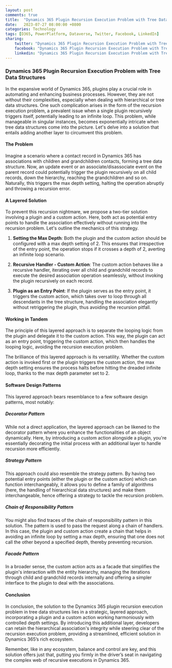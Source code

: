 ```yaml
---
layout: post
comments: true
title:  "Dynamics 365 Plugin Recursion Execution Problem with Tree Data Structures"
date:   2023-07-27 08:00:00 +0800
categories: Technology
tags: [D365, PowerPlatform, Dataverse, Twitter, Facebook, LinkedIn]
sharing:
    twitter: "Dynamics 365 Plugin Recursion Execution Problem with Tree Data Structures"
    facebook: "Dynamics 365 Plugin Recursion Execution Problem with Tree Data Structures"
    linkedin: "Dynamics 365 Plugin Recursion Execution Problem with Tree Data Structures"
---
```


### **Dynamics 365 Plugin Recursion Execution Problem with Tree Data Structures**

In the expansive world of Dynamics 365, plugins play a crucial role in automating and enhancing business processes. However, they are not without their complexities, especially when dealing with hierarchical or tree data structures. One such complication arises in the form of the recursion execution problem, a prevalent issue when a single plugin recursively triggers itself, potentially leading to an infinite loop. This problem, while manageable in singular instances, becomes exponentially intricate when tree data structures come into the picture. Let's delve into a solution that entails adding another layer to circumvent this problem.

#### **The Problem**

Imagine a scenario where a contact record in Dynamics 365 has associations with children and grandchildren contacts, forming a tree data structure. Now, an update event or an associate/disassociate event on the parent record could potentially trigger the plugin recursively on all child records, down the hierarchy, reaching the grandchildren and so on. Naturally, this triggers the max depth setting, halting the operation abruptly and throwing a recursion error.

#### **A Layered Solution**

To prevent this recursion nightmare, we propose a two-tier solution involving a plugin and a custom action. Here, both act as potential entry points to handle the association effectively without running into the recursion problem. Let's outline the mechanics of this strategy.

1. **Setting the Max Depth**: Both the plugin and the custom action should be configured with a max depth setting of 2. This ensures that irrespective of the entry point, the operation stops if it crosses a depth of 2, averting an infinite loop scenario.

2. **Recursive Handler - Custom Action**: The custom action behaves like a recursive handler, iterating over all child and grandchild records to execute the desired association operation seamlessly, without invoking the plugin recursively on each record.

3. **Plugin as an Entry Point**: If the plugin serves as the entry point, it triggers the custom action, which takes over to loop through all descendants in the tree structure, handling the association elegantly without retriggering the plugin, thus avoiding the recursion pitfall.

#### **Working in Tandem**

The principle of this layered approach is to separate the looping logic from the plugin and delegate it to the custom action. This way, the plugin can act as an entry point, triggering the custom action, which then handles the looping logic, avoiding the recursion execution problem. 

The brilliance of this layered approach is its versatility. Whether the custom action is invoked first or the plugin triggers the custom action, the max depth setting ensures the process halts before hitting the dreaded infinite loop, thanks to the max depth parameter set to 2.

#### **Software Design Patterns**
This layered approach bears resemblance to a few software design patterns, most notably:

##### **Decorator Pattern**

While not a direct application, the layered approach can be likened to the decorator pattern where you enhance the functionalities of an object dynamically. Here, by introducing a custom action alongside a plugin, you're essentially decorating the initial process with an additional layer to handle recursion more efficiently.

##### **Strategy Pattern**

This approach could also resemble the strategy pattern. By having two potential entry points (either the plugin or the custom action) which can function interchangeably, it allows you to define a family of algorithms (here, the handling of hierarchical data structures) and make them interchangeable, hence offering a strategy to tackle the recursion problem.

##### **Chain of Responsibility Pattern**

You might also find traces of the chain of responsibility pattern in this solution. The pattern is used to pass the request along a chain of handlers. In this case, the plugin and custom action create a chain that helps in avoiding an infinite loop by setting a max depth, ensuring that one does not call the other beyond a specified depth, thereby preventing recursion.

##### **Facade Pattern**

In a broader sense, the custom action acts as a facade that simplifies the plugin's interaction with the entity hierarchy, managing the iterations through child and grandchild records internally and offering a simpler interface to the plugin to deal with the associations.

#### **Conclusion**

In conclusion, the solution to the Dynamics 365 plugin recursion execution problem in tree data structures lies in a strategic, layered approach, incorporating a plugin and a custom action working harmoniously with controlled depth settings. By introducing this additional layer, developers can retain the hierarchical association's integrity while steering clear of the recursion execution problem, providing a streamlined, efficient solution in Dynamics 365’s rich ecosystem.

Remember, like in any ecosystem, balance and control are key, and this solution offers just that, putting you firmly in the driver’s seat in navigating the complex web of recursive executions in Dynamics 365.

